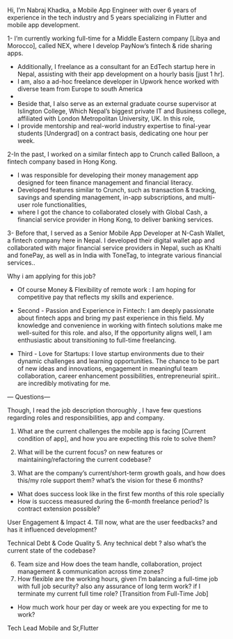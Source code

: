 Hi, I’m Nabraj Khadka, a Mobile App Engineer with over 6 years of experience in the tech industry and 5 years specializing in Flutter and mobile app development.

1- I’m currently working full-time for a Middle Eastern company [Libya and Morocco], called NEX, where I develop PayNow’s fintech & ride sharing apps.
- Additionally, I freelance as a consultant for an EdTech startup here in Nepal, assisting with their app development on a hourly basis [just 1 hr].
- I am, also a ad-hoc freelance developer in Upwork hence worked with diverse team from Europe to south America
-
- Beside that, I also serve as an external graduate course supervisor at Islington College, Which Nepal’s biggest private IT and Business college, affiliated with London Metropolitan University, UK. In this role,
- I provide mentorship and real-world industry expertise to final-year students [Undergrad] on a contract basis, dedicating one hour per week.

2-In the past, I worked on a similar fintech app to Crunch called Balloon, a fintech company based in Hong Kong.
- I was responsible for developing their money management app designed for teen finance management and financial literacy.
- Developed features similar to Crunch, such as transaction & tracking, savings and spending management, in-app subscriptions, and multi-user role functionalities,
- where I got the chance to collaborated closely with Global Cash, a financial service provider in Hong Kong, to deliver banking services.

3- Before that, I served as a Senior Mobile App Developer at N-Cash Wallet, a fintech company here in Nepal. I developed their digital wallet app and collaborated with major financial service providers in Nepal, such as Khalti and fonePay, as well as in India with ToneTag, to integrate various financial services..

Why i am applying for this job?
- Of course Money & Flexibility of remote work :  I am hoping for competitive pay that reflects my skills and experience.

- Second - Passion and Experience in Fintech:  I am deeply passionate about fintech apps and bring my past experience in this field. My knowledge and convenience in working with fintech 	solutions make me well-suited for this role. and also, If the opportunity aligns well, I am enthusiastic about transitioning to full-time freelancing.

- Third - Love for Startups: I love startup environments due to their dynamic challenges and learning opportunities. The chance to be part of new ideas and innovations, engagement in meaningful team collaboration, career enhancement possibilities, entrepreneurial spirit.. are incredibly motivating for me.

— Questions—

Though, I read the job description thoroughly , I have few questions regarding roles and responsibilities, app and company.

1. What are the current challenges the mobile app is facing [Current condition of app], and how you are expecting this role to solve them?

2. What will be the current focus? on new features or maintaining/refactoring the current codebase?

3.  What are the company’s current/short-term growth goals, and how does this/my role support them? what’s the vision for these 6 months?
- What does success look like in the first few months of this role specially
- How is success measured during the 6-month freelance period? Is contract extension possible?

User Engagement & Impact
4. Till now, what are the user feedbacks? and has it influenced development?

Technical Debt & Code Quality
5. Any technical debt ? also what’s the current state of the codebase?

6. Team size and How does the team handle, collaboration, project management & communication across time zones?
7. How flexible are the working hours, given I’m balancing a full-time job with full job security? also any assurance of long term work? if I terminate my current full time role? [Transition from Full-Time Job]
- How much work hour per day or week are you expecting for me to work?


Tech Lead Mobile and Sr,Flutter
